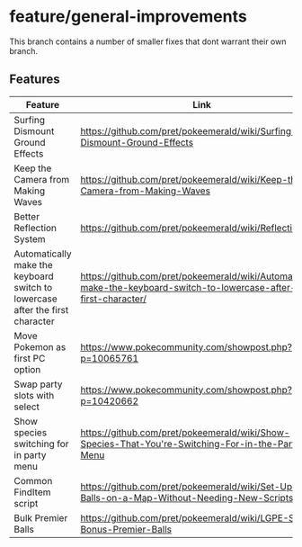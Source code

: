 # feature/general-improvements

This branch contains a number of smaller fixes that dont warrant their own branch.

## Features

| Feature | Link |
|---|------|
| Surfing Dismount Ground Effects   | https://github.com/pret/pokeemerald/wiki/Surfing-Dismount-Ground-Effects
| Keep the Camera from Making Waves | https://github.com/pret/pokeemerald/wiki/Keep-the-Camera-from-Making-Waves
| Better Reflection System          | https://github.com/pret/pokeemerald/wiki/Reflections
| Automatically make the keyboard switch to lowercase after the first character | https://github.com/pret/pokeemerald/wiki/Automatically-make-the-keyboard-switch-to-lowercase-after-the-first-character/
| Move Pokemon as first PC option   | https://www.pokecommunity.com/showpost.php?p=10065761
| Swap party slots with select      | https://www.pokecommunity.com/showpost.php?p=10420662
| Show species switching for in party menu | https://github.com/pret/pokeemerald/wiki/Show-Species-That-You're-Switching-For-in-the-Party-Menu
| Common FindItem script            | https://github.com/pret/pokeemerald/wiki/Set-Up-Item-Balls-on-a-Map-Without-Needing-New-Scripts
| Bulk Premier Balls                | https://github.com/pret/pokeemerald/wiki/LGPE-Style-Bonus-Premier-Balls